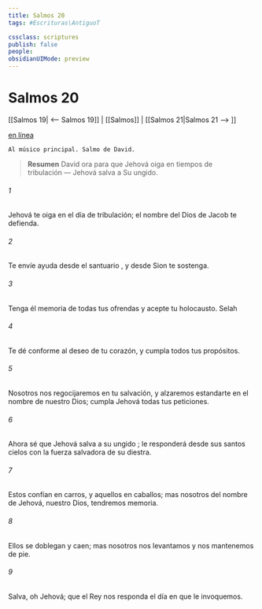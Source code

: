 ```yaml
---
title: Salmos 20
tags: #Escrituras\AntiguoT

cssclass: scriptures
publish: false
people:
obsidianUIMode: preview
---
```


# Salmos 20
[[Salmos 19| <-- Salmos 19]] | [[Salmos]] | [[Salmos 21|Salmos 21 --> ]]

[en línea](https://churchofjesuschrist.org/study/scriptures/ot/ps/20?lang=spa)

```
Al músico principal. Salmo de David.
```

> __Resumen__
David ora para que Jehová oiga en tiempos de tribulación — Jehová salva a Su ungido.

###### 1 
Jehová te oiga en el día de tribulación;
el nombre del Dios de Jacob te defienda.

###### 2 
Te envíe ayuda desde el 
santuario
,
y desde Sion te sostenga.

###### 3 
Tenga él memoria de todas tus ofrendas
y acepte tu holocausto. 
Selah

###### 4 
Te dé conforme al deseo de tu corazón,
y cumpla todos tus propósitos.

###### 5 
Nosotros nos regocijaremos en tu salvación,
y alzaremos estandarte en el nombre de nuestro Dios;
cumpla Jehová todas tus peticiones.

###### 6 
Ahora sé que Jehová salva a su 
ungido
;
le responderá desde sus santos cielos
con la fuerza salvadora de su diestra.

###### 7 
Estos 
confían
 en carros, y aquellos en caballos;
mas nosotros del nombre de Jehová, nuestro Dios, tendremos memoria.

###### 8 
Ellos se doblegan y caen;
mas nosotros nos levantamos y nos mantenemos de pie.

###### 9 
Salva, oh Jehová;
que el Rey nos responda el día en que le invoquemos.

